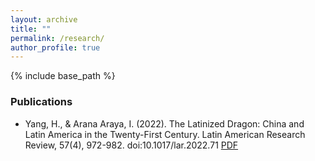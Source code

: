 ```yaml
---
layout: archive
title: ""
permalink: /research/
author_profile: true
---
```


{% include base_path %}


### Publications
* Yang, H., & Arana Araya, I. (2022). The Latinized Dragon: China and Latin America in the Twenty-First Century. Latin American Research Review, 57(4), 972-982. doi:10.1017/lar.2022.71  [PDF](https://hengyi-yang.github.io/files/Yang_Arana_2022.pdf)

